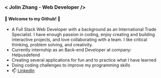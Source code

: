 ###                                       < Jolin Zhang - Web Developer />

####                                        👋 Welcome to my Github! 👋
- A Full Stack Web Developer with a background as an International Trade Specialist. I have enough passion in coding, enjoy creating and building interactive projects, and love collaborating with a team. I like critical thinking, problem solving, and creativity.
- Currently internship as an Back-end Developer at company: Helpusdefend
- Creating several applications for fun and to practice what I have learned
- Doing coding challenges to improve my programming skills
- 📫 [LinkedIn](https://www.linkedin.com/in/jolin-zhang/)

<!---
Jolinlovecode/Jolinlovecode is a ✨ special ✨ repository because its `README.md` (this file) appears on your GitHub profile.
You can click the Preview link to take a look at your changes.
--->
